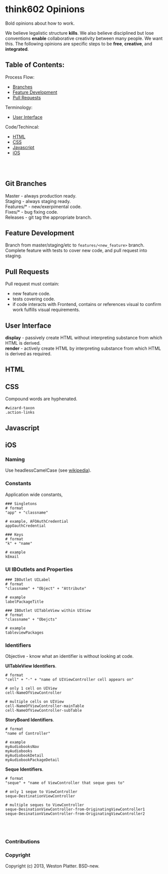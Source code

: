 # think602 Opinions
Bold opinions about how to work.

We believe legalistic structure __kills__. We also believe disciplined but lose 
conventions __enable__ collaborative creativity between many people. We want 
this. The following opinions are specific steps to be __free__, __creative__, 
and __integrated__.


## Table of Contents:

Process Flow:  
- [Branches](#git-branches)  
- [Feature Development](#feature-development)  
- [Pull Requests](#pull-requests)  

Terminology:  
- [User Interface](#user-interface)  

Code/Techincal:  
- [HTML](#html)  
- [CSS](#css)  
- [Javascript](#javascript)  
- [iOS](#ios)

<br />
<br />

## Git Branches
Master - always production ready.  
Staging - always staging  ready.  
Features/\* - new/exerpimental code.  
Fixes/\* - bug fixing code.  
Releases - git tag the appropriate branch.  

## Feature Development
Branch from master/staging/etc to `features/<new_feature>` branch. Complete 
feature with tests to cover new code, and pull request into staging.

## Pull Requests
Pull request must contain:  
- new feature code.  
- tests covering code.  
- if code interacts with Frontend, contains or references visual to confirm 
work fulfills visual requirements.  

## User Interface
__display__ - passively create HTML without interpreting substance from which HTML is derived.  
__render__ - actively create HTML by interpreting substance from which HTML is derived as required.  

## HTML

## CSS
Compound words are hyphenated.
  
    #wizard-taxon
    .action-links  

## Javascript

## iOS

### Naming
Use headlessCamelCase (see [wikipedia](http://en.wikipedia.org/wiki/CamelCase)).

### Constants
Application wide constants, 
    
    ### Singletons
    # format
    "app" + "classname"
    
    # example, AFOAuthCredential
    appOauthCredential
    
    ### Keys
    # format
    "k" + "name"
    
    # example
    kEmail
    

### UI IBOutlets and Properties
    
    ### IBOutlet UILabel
    # format
    "classname" + "Object" + "Attribute"
    
    # example
    labelPackageTitle
    
    ### IBOutlet UITableView within UIView
    # format
    "classname" + "Obejcts"
    
    # example 
    tableviewPackages
    
    

### Identifiers
Objective -  know what an identifier is without looking at code.

__UITableView Identifiers__.  
    
    # format
    "cell" + "-" + "name of UIViewController cell appears on" 
    
    # only 1 cell on UIView
    cell-NameOfViewController
    
    # multiple cells on UIView
    cell-NameOfViewController-mainTable
    cell-NameOfViewController-subTable
    
__StoryBoard Identifiers__.  
    
    # format
    "name of Controller"
    
    # example
    myAudiobooksNav
    myAudiobooks
    myAudiobookDetail
    myAudiobookPackageDetail
    
    
    
__Seque Identifiers__.  
  
    # format 
    "seque" + "name of ViewController that seque goes to"
    
    # only 1 seque to ViewController
    seque-DestinationViewController
    
    # multiple seques to ViewController
    seque-DesinationViewController-from-OriginatingViewController1
    seque-DesinationViewController-from-OriginatingViewController2

    


<br>
<br>

### Contributions  

### Copyright 
Copyright (c) 2013, Weston Platter. BSD-new.
